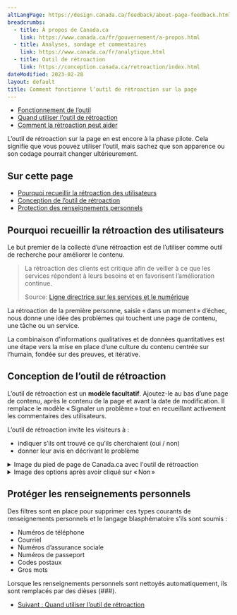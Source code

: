 ```yaml
---
altLangPage: https://design.canada.ca/feedback/about-page-feedback.html
breadcrumbs:
  - title: À propos de Canada.ca
    link: https://www.canada.ca/fr/gouvernement/a-propos.html
  - title: Analyses, sondage et commentaires
    link: https://www.canada.ca/fr/analytique.html
  - title: Outil de rétroaction
    link: https://conception.canada.ca/retroaction/index.html
dateModified: 2023-02-28
layout: default
title: Comment fonctionne l’outil de rétroaction sur la page
---
```

<div class="gc-stp-stp">
<div class="row">
<ul class="toc lst-spcd col-md-12">
<li class="col-md-4 col-sm-6"><a class="list-group-item active" href="fonctionnement.html">Fonctionnement de l’outil</a></li>
<li class="col-md-4 col-sm-6"><a class="list-group-item" href="quand.html">Quand utiliser l’outil de rétroaction</a></li>
<li class="col-md-4 col-sm-6"><a class="list-group-item" href="ameliorer.html">Comment la rétroaction peut aider</a></li>
</ul>
</div>
</div>
			    
L’outil de rétroaction sur la page en est encore à la phase pilote. Cela signifie que vous pouvez utiliser l’outil, mais sachez que son apparence ou son codage pourrait changer ultérieurement.

## Sur cette page

*   [Pourquoi recueillir la rétroaction des utilisateurs](#pourquoi-recueillir-la-rétroaction-des-utilisateurs)
*   [Conception de l’outil de rétroaction](#conception)
*   [Protection des renseignements personnels](#protection-des-renseignements-personnels)

## Pourquoi recueillir la rétroaction des utilisateurs

Le but premier de la collecte d’une rétroaction est de l’utiliser comme outil de recherche pour améliorer le contenu.

> La rétroaction des clients est critique afin de veiller à ce que les services répondent à leurs besoins et en favorisent l’amélioration continue.
> 
> Source: [Ligne directrice sur les services et le numérique](https://www.canada.ca/fr/gouvernement/systeme/gouvernement-numerique/ligne-directrice-services-numerique.html#ToC2_2)

La rétroaction de la première personne, saisie « dans un moment » d’échec, nous donne une idée des problèmes qui touchent une page de contenu, une tâche ou un service.

La combinaison d’informations qualitatives et de données quantitatives est une étape vers la mise en place d’une culture du contenu centrée sur l’humain, fondée sur des preuves, et itérative.

<a id="conception"></a>
## Conception de l’outil de rétroaction

L’outil de rétroaction est un **modèle facultatif**. Ajoutez-le au bas d’une page de contenu, après le contenu de la page et avant la date de modification. Il remplace le modèle « Signaler un problème » tout en recueillant activement les commentaires des utilisateurs.

L’outil de rétroaction invite les visiteurs à :

*   indiquer s’ils ont trouvé ce qu’ils cherchaient (oui / non)
*   donner leur avis en décrivant le problème


<details>
			<summary>Image du pied de page de Canada.ca avec l'outil de rétroaction</summary>
			<figure class="mrgn-tp-lg">
			<img class="img-responsive border" alt="Image du pied de page, avec l'outil de rétroaction placé après le contenu de la page et avant la date modifiée" src="images/footer_feedback_EN.png" />
			</figure>
</details>

<details>
			<summary>Image des options après avoir cliqué sur « Non »</summary>
			<figure class="mrgn-tp-lg">
			<img class="img-responsive border" alt="Une longue description peut être trouvée après l'image." src="images/description-fr.jpg" />
			</figure>
			<details>
			<summary>Outil de rétroaction</summary>
		
			<p>Il y a le texte « Vous ne recevrez aucune réponse. N'incluez pas de renseignements personnels (téléphone, courriel, NAS, renseignements financiers, médicaux ou professionnels). Maximum 300 caractères », suivi d’un champ de texte pour fournir plus de détails.</p>
			
</details>
</details>

## Protéger les renseignements personnels

Des filtres sont en place pour supprimer ces types courants de renseignements personnels et le langage blasphématoire s’ils sont soumis :

*   Numéros de téléphone
*   Courriel
*   Numéros d’assurance sociale
*   Numéros de passeport
*   Codes postaux
*   Gros mots

Lorsque les renseignements personnels sont nettoyés automatiquement, ils sont remplacés par des dièses (###).
<nav role="navigation" class="mrgn-bttm-lg">
<ul class="pager">
<li class="next"><a href="quand.html" rel="next">Suivant : Quand utiliser l’outil de rétroaction</a></li>
</ul>
</nav>